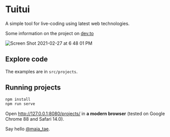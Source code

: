 # Tuitui

A simple tool for live-coding using latest web technologies.

Some information on the project on [dev.to](https://dev.to/maia_tae/visual-live-coding-proof-of-concept-1o7l)

![Screen Shot 2021-02-27 at 6 48 01 PM](https://user-images.githubusercontent.com/79422935/109376981-0e93f980-792d-11eb-97a3-5978224e8642.png)

## Explore code

The examples are in `src/projects`.

## Running projects

```sh
npm install
npm run serve
```

Open http://127.0.0.1:8080/projects/ in **a modern browser** (tested on Google Chrome 88 and Safari 14.0).

Say hello [@maia_tae](https://twitter.com/maia_tae).
